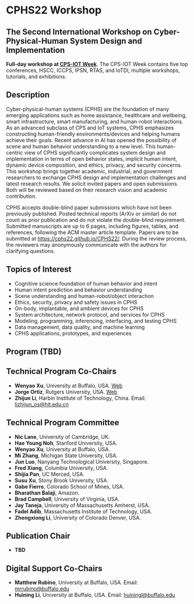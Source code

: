 # CPHS22 Workshop

## The Second International Workshop on Cyber-Physical-Human System Design and Implementation


**Full-day workshop at [CPS-IOT Week](https://cpsiotweek.neslab.it/index.php)**. The CPS-IOT Week contains five top conferences, HSCC, ICCPS, IPSN, RTAS, and IoTDI, multiple workshops, tutorials, and exhibitions. 

## Description

Cyber-physical-human systems (CPHS) are the foundation of many emerging applications such as home assistance, healthcare and wellbeing, smart infrastructure, smart manufacturing, and human-robot interactions. As an advanced subclass of CPS and IoT systems, CPHS emphasizes constructing human-friendly environments/devices and helping humans achieve their goals. Recent advance in AI has opened the possibility of scene and human behavior understanding to a new level. This human-centric view of CPHS significantly complicates system design and implementation in terms of open behavior states, implicit human intent, dynamic device composition, and ethics, privacy, and security concerns.
This workshop brings together academic, industrial, and government researchers to exchange CPHS design and implementation challenges and latest research results. We solicit invited papers and open submissions. Both will be reviewed based on their research vision and academic contribution.

CPHS accepts double-blind paper submissions which have not been previously published. Posted technical reports (ArXiv or similar) do not count as prior publication and do not violate the double-blind requirement. Submitted manuscripts are up to 6 pages, including figures, tables, and references, following the ACM master article template. Papers are to be submitted at https://cphs22.github.io/CPHS22/. During the review process, the reviewers may anonymously communicate with the authors for clarifying questions.


## Topics of Interest

- Cognitive science foundation of human behavior and intent
- Human intent prediction and behavior understanding
- Scene understanding and human-robot/object interaction
- Ethics, security, privacy and safety issues in CPHS
- On-body, implantable, and ambient devices for CPHS
- System architecture, network protocol, and services for CPHS
- Modeling, programming, inferencing, interfacing, and testing CPHS
- Data management, data quality, and machine learning
- CPHS applications, prototypes, and experiences 


## Program (TBD)


## Technical Program Co-Chairs
- **Wenyao Xu**, University at Buffalo, USA. [Web](https://cse.buffalo.edu/~wenyaoxu/)
- **Jorge Ortiz**, Rutgers University, USA. [Web](http://rcgb.rutgers.edu/jorge-ortiz/)
- **Zhijun Li**, Harbin Institute of Technology, China. Email: lizhijun_os@hit.edu.cn


## Technical Program Committee
- **Nic Lane**, University of Cambridge, UK.
- **Hae Young Noh**, Stanford University, USA.
- **Wenyao Xu**, University at Buffalo, USA.
- **Mi Zhang**, Michigan State University, USA.
- **Jun Luo**, Nanyang Technological University, Singapore.
- **Fred Xiang**, Columbia University, USA.
- **Shijia Pan**, UC Merced, USA.
- **Susu Xu**, Stony Brook University, USA.
- **Gabe Fierro**, Colorado School of Mines, USA.
- **Bharathan Balaji**, Amazon.
- **Brad Campbell**, University of Virginia, USA.
- **Jay Taneja**, University of Massachusetts Amherst, USA.
- **Fadel Adib**, Massachusetts Institute of Technology, USA.
- **Zhengxiong Li**, University of Colorado Denver, USA.


## Publication Chair
- **TBD**

  
## Digital Support Co-Chairs 
- **Matthew Rubino**, University at Buffalo, USA. Email: mrrubino@buffalo.edu
- **Huining Li**, University at Buffalo, USA. Email: huiningl@buffalo.edu
